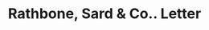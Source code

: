 ---
doi: 10.7916/D8KM0Q06
date_other: '1880'
date_other_textual: 1880-1889
form: correspondence
genre:
- Letters (correspondence)
name:
- Rathbone, Sard & Co.
object_in_context_url: https://biggert.cul.columbia.edu/items/view/ave_biggert_01641
subject_hierarchical_geographic:
- Detroit, Michigan, United States
- Chicago, Illinois, United States
- Albany, New York, United States
subject_name:
- Rathbone, Sard & Co.
title: Rathbone, Sard & Co.. Letter
sort_title: Rathbone, Sard & Co.. Letter
call_number: ave_biggert_01641
coordinates:
- 42.331388888888895,-83.04583333333333
- 41.83694444444445,-87.68472222222222
- 42.652499999999996,-73.75722222222223
pid: ave_biggert_01641
identifiers: ave_biggert_01641
thumbnail: https://derivativo-2.library.columbia.edu/iiif/2/ldpd:490765/full/!256,256/0/native.jpg
permalink: "/biggert/ave_biggert_01641/"
layout: iiif-image-page
---